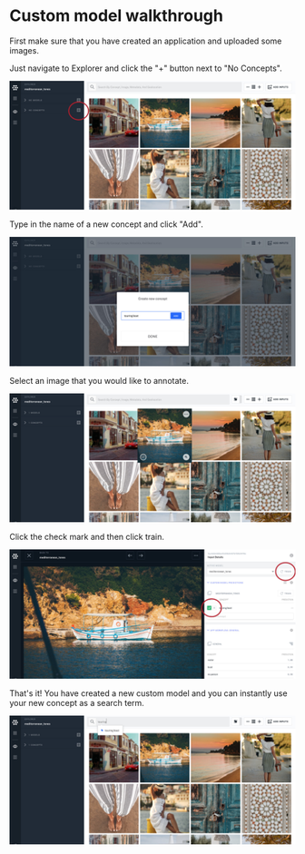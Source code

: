 # Custom model walkthrough

First make sure that you have created an application and uploaded some images.

Just navigate to Explorer and click the "+" button next to "No Concepts".

![](../../.gitbook/assets/plus_button%20%281%29%20%281%29.jpg)

Type in the name of a new concept and click "Add".

![](../../.gitbook/assets/create_concpet%20%281%29.jpg)

Select an image that you would like to annotate.

![](../../.gitbook/assets/select_image%20%281%29.jpg)

Click the check mark and then click train.

![](../../.gitbook/assets/label_and_train%20%281%29.jpg)

That's it! You have created a new custom model and you can instantly use your new concept as a search term.

![](../../.gitbook/assets/ready%20to%20search%20%282%29%20%282%29%20%282%29%20%282%29%20%282%29%20%282%29%20%282%29%20%282%29.jpg)

